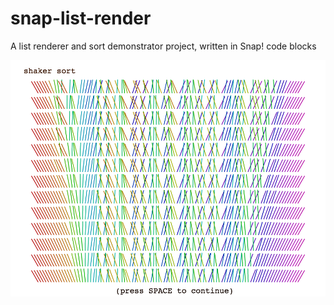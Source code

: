 # snap-list-render
A list renderer and sort demonstrator project, written in Snap! code blocks

![Picture example of a shaker sort](README.png)
